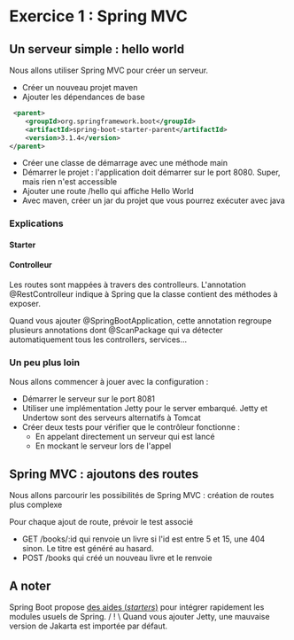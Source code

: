 # Exercice 1 : Spring MVC

## Un serveur simple : hello world

Nous allons utiliser Spring MVC pour créer un serveur.

* Créer un nouveau projet maven
* Ajouter les dépendances de base
```xml
 <parent>
    <groupId>org.springframework.boot</groupId>
    <artifactId>spring-boot-starter-parent</artifactId>
    <version>3.1.4</version>
</parent>
```
* Créer une classe de démarrage avec une méthode main
* Démarrer le projet : l'application doit démarrer sur le port 8080. Super, mais rien n'est accessible
* Ajouter une route /hello qui affiche Hello World
* Avec maven, créer un jar du projet que vous pourrez exécuter avec java

### Explications

#### Starter

#### Controlleur

Les routes sont mappées à travers des controlleurs.
L'annotation @RestControlleur indique à Spring que la classe contient des méthodes à exposer.

Quand vous ajouter @SpringBootApplication, cette annotation regroupe plusieurs annotations dont @ScanPackage qui va détecter automatiquement tous les controllers, services...

### Un peu plus loin

Nous allons commencer à jouer avec la configuration :
* Démarrer le serveur sur le port 8081
* Utiliser une implémentation Jetty pour le server embarqué. Jetty et Undertow sont des serveurs alternatifs à Tomcat
* Créer deux tests pour vérifier que le contrôleur fonctionne :
    * En appelant directement un serveur qui est lancé
    * En mockant le serveur lors de l'appel

## Spring MVC : ajoutons des routes

Nous allons parcourir les possibilités de Spring MVC : création de routes plus complexe

Pour chaque ajout de route, prévoir le test associé
* GET /books/:id qui renvoie un livre si l'id est entre 5 et 15, une 404 sinon. Le titre est généré au hasard.
* POST /books qui créé un nouveau livre et le renvoie

## A noter

Spring Boot propose [des aides (_starters_)](https://docs.spring.io/spring-boot/docs/3.1.0/reference/htmlsingle/#using.build-systems.starters) pour intégrer rapidement les modules usuels de Spring.
/ ! \ Quand vous ajouter Jetty, une mauvaise version de Jakarta est importée par défaut.